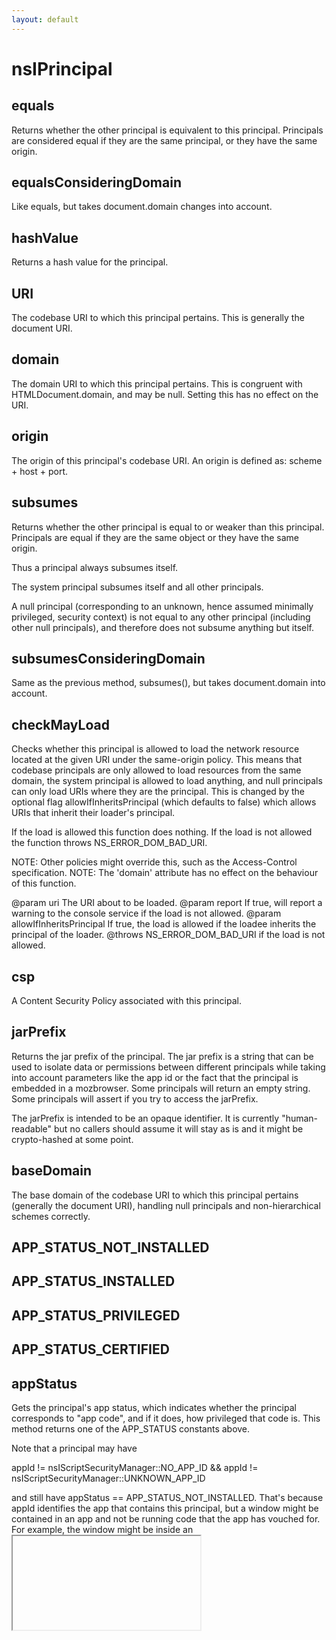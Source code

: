 ```yaml
---
layout: default
---
```


# nsIPrincipal #

## equals ##

Returns whether the other principal is equivalent to this principal.
Principals are considered equal if they are the same principal, or
they have the same origin.


## equalsConsideringDomain ##

Like equals, but takes document.domain changes into account.


## hashValue ##

Returns a hash value for the principal.


## URI ##

The codebase URI to which this principal pertains.  This is
generally the document URI.


## domain ##

The domain URI to which this principal pertains.
This is congruent with HTMLDocument.domain, and may be null.
Setting this has no effect on the URI.


## origin ##

The origin of this principal's codebase URI.
An origin is defined as: scheme + host + port.


## subsumes ##

Returns whether the other principal is equal to or weaker than this
principal. Principals are equal if they are the same object or they
have the same origin.

Thus a principal always subsumes itself.

The system principal subsumes itself and all other principals.

A null principal (corresponding to an unknown, hence assumed minimally
privileged, security context) is not equal to any other principal
(including other null principals), and therefore does not subsume
anything but itself.


## subsumesConsideringDomain ##

Same as the previous method, subsumes(), but takes document.domain into
account.


## checkMayLoad ##

Checks whether this principal is allowed to load the network resource
located at the given URI under the same-origin policy. This means that
codebase principals are only allowed to load resources from the same
domain, the system principal is allowed to load anything, and null
principals can only load URIs where they are the principal. This is
changed by the optional flag allowIfInheritsPrincipal (which defaults to
false) which allows URIs that inherit their loader's principal.

If the load is allowed this function does nothing. If the load is not
allowed the function throws NS_ERROR_DOM_BAD_URI.

NOTE: Other policies might override this, such as the Access-Control
      specification.
NOTE: The 'domain' attribute has no effect on the behaviour of this
      function.


@param uri    The URI about to be loaded.
@param report If true, will report a warning to the console service
              if the load is not allowed.
@param allowIfInheritsPrincipal   If true, the load is allowed if the
                                  loadee inherits the principal of the
                                  loader.
@throws NS_ERROR_DOM_BAD_URI if the load is not allowed.


## csp ##

A Content Security Policy associated with this principal.


## jarPrefix ##

Returns the jar prefix of the principal.
The jar prefix is a string that can be used to isolate data or
permissions between different principals while taking into account
parameters like the app id or the fact that the principal is embedded in
a mozbrowser.
Some principals will return an empty string.
Some principals will assert if you try to access the jarPrefix.

The jarPrefix is intended to be an opaque identifier. It is currently
"human-readable" but no callers should assume it will stay as is and
it might be crypto-hashed at some point.


## baseDomain ##

The base domain of the codebase URI to which this principal pertains
(generally the document URI), handling null principals and
non-hierarchical schemes correctly.


## APP_STATUS_NOT_INSTALLED ##

## APP_STATUS_INSTALLED ##

## APP_STATUS_PRIVILEGED ##

## APP_STATUS_CERTIFIED ##

## appStatus ##

Gets the principal's app status, which indicates whether the principal
corresponds to "app code", and if it does, how privileged that code is.
This method returns one of the APP_STATUS constants above.

Note that a principal may have

  appId != nsIScriptSecurityManager::NO_APP_ID &&
  appId != nsIScriptSecurityManager::UNKNOWN_APP_ID

and still have appStatus == APP_STATUS_NOT_INSTALLED.  That's because
appId identifies the app that contains this principal, but a window
might be contained in an app and not be running code that the app has
vouched for.  For example, the window might be inside an <iframe
mozbrowser>, or the window's origin might not match the app's origin.

If you're doing a check to determine "does this principal correspond to
app code?", you must check appStatus; checking appId != NO_APP_ID is not
sufficient.


## appId ##

Gets the id of the app this principal is inside.  If this principal is
not inside an app, returns nsIScriptSecurityManager::NO_APP_ID.

Note that this principal does not necessarily have the permissions of
the app identified by appId.  For example, this principal might
correspond to an iframe whose origin differs from that of the app frame
containing it.  In this case, the iframe will have the appId of its
containing app frame, but the iframe must not run with the app's
permissions.

Similarly, this principal might correspond to an <iframe mozbrowser>
inside an app frame; in this case, the content inside the iframe should
not have any of the app's permissions, even if the iframe is at the same
origin as the app.

If you're doing a security check based on appId, you must check
appStatus as well.


## isInBrowserElement ##

Returns true iff the principal is inside a browser element.  (<iframe
mozbrowser mozapp> does not count as a browser element.)


## unknownAppId ##

Returns true if this principal has an unknown appId. This shouldn't
generally be used. We only expose it due to not providing the correct
appId everywhere where we construct principals.


## isNullPrincipal ##

Returns true iff this principal is a null principal (corresponding to an
unknown, hence assumed minimally privileged, security context).

